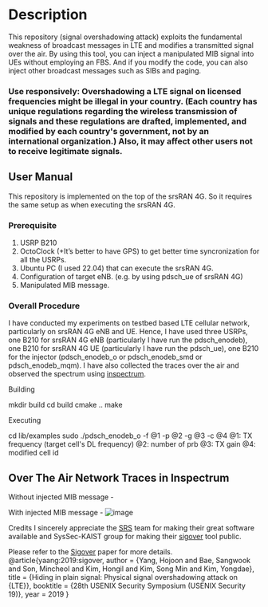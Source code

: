 # Description

This repository (signal overshadowing attack) exploits the fundamental weakness of broadcast messages in LTE and modifies a transmitted signal over the air. By using this tool, you can inject a manipulated MIB signal into UEs without employing an FBS. And if you modify the code, you can also inject other broadcast messages such as SIBs and paging.

### Use responsively: Overshadowing a LTE signal on licensed frequencies might be illegal in your country. (Each country has unique regulations regarding the wireless transmission of signals and these regulations are drafted, implemented, and modified by each country's government, not by an international organization.) Also, it may affect other users not to receive legitimate signals.

## User Manual
This repository is implemented on the top of the srsRAN 4G. So it requires the same setup as when executing the srsRAN 4G.

### Prerequisite
1. USRP B210
2. OctoClock (+It’s better to have GPS) to get better time syncronization for all the USRPs.
3. Ubuntu PC (I used 22.04) that can execute the srsRAN 4G.
4. Configuration of target eNB. (e.g. by using pdsch_ue of srsRAN 4G)
5. Manipulated MIB message.

### Overall Procedure
I have conducted my experiments on testbed based LTE cellular network, particularly on srsRAN 4G eNB and UE. Hence, I have used three USRPs, one B210 for srsRAN 4G eNB (particularly I have run the pdsch_enodeb), one B210 for srsRAN 4G UE (particularly I have run the pdsch_ue), one B210 for the injector (pdsch_enodeb_o or pdsch_enodeb_smd or pdsch_enodeb_mqm). I have also collected the traces over the air and observed the spectrum using [inspectrum](https://github.com/miek/inspectrum).

Building

mkdir build
cd build
cmake ..
make

Executing

cd lib/examples
sudo ./pdsch_enodeb_o -f @1 -p @2 -g @3 -c @4
@1: TX frequency (target cell's DL frequency)
@2: number of prb
@3: TX gain
@4: modified cell id

## Over The Air Network Traces in Inspectrum
Without injected MIB message - 

With injected MIB message - 
![image](https://github.com/user-attachments/assets/30e9470f-28b7-492d-a805-313a642c16b5)

Credits
I sincerely appreciate the [SRS](https://srs.io/) team for making their great software available and SysSec-KAIST group for making their [sigover](https://github.com/SysSec-KAIST/sigover_injector?tab=readme-ov-file) tool public.

Please refer to the [Sigover](https://syssec.kaist.ac.kr/pub/2019/sec19-yang-hojoon.pdf) paper for more details.
@article{yaang:2019:sigover,
  author = {Yang, Hojoon and Bae, Sangwook and Son, Mincheol and Kim, Hongil and Kim, Song Min and Kim, Yongdae},
  title = {Hiding in plain signal: Physical signal overshadowing attack on {LTE}},
  booktitle = {28th USENIX Security Symposium (USENIX Security 19)},
  year = 2019
}
